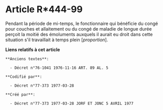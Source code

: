 # Article R*444-99

Pendant la période de mi-temps, le fonctionnaire qui bénéficie du congé pour couches et allaitement ou du congé de maladie de
longue durée perçoit la moitié des émoluments auxquels il aurait eu droit dans cette situation s'il travaillait à temps plein
[*proportion*].

**Liens relatifs à cet article**

	**Anciens textes**:

	  - Décret n°76-1041 1976-11-16 ART. 89 AL. 5

	**Codifié par**:

	  - Décret n°77-373 1977-03-28

	**Créé par**:

	  - Décret n°77-373 1977-03-28 JORF ET JONC 5 AVRIL 1977
